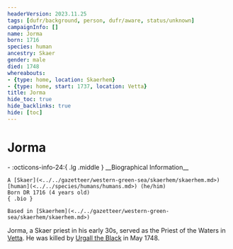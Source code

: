 ```yaml
---
headerVersion: 2023.11.25
tags: [dufr/background, person, dufr/aware, status/unknown]
campaignInfo: []
name: Jorma
born: 1716
species: human
ancestry: Skaer
gender: male
died: 1748
whereabouts:
- {type: home, location: Skaerhem}
- {type: home, start: 1737, location: Vetta}
title: Jorma
hide_toc: true
hide_backlinks: true
hide: [toc]
---
```

# Jorma
<div class="grid cards ext-narrow-margin ext-one-column" markdown>
- :octicons-info-24:{ .lg .middle } __Biographical Information__

    A [Skaer](<../../gazetteer/western-green-sea/skaerhem/skaerhem.md>) [human](<../../species/humans/humans.md>) (he/him)  
    Born DR 1716 (4 years old)  
    { .bio }

    Based in [Skaerhem](<../../gazetteer/western-green-sea/skaerhem/skaerhem.md>)
</div>


Jorma, a Skaer priest in his early 30s, served as the Priest of the Waters in [Vetta](<../../gazetteer/western-green-sea/skaerhem/vetta.md>). He was killed by [Urgall the Black](<./urgall-the-black.md>) in May 1748.